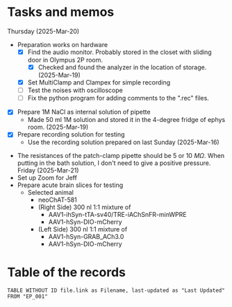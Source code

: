 # Tasks and memos
Thursday (2025-Mar-20)
- Preparation works on hardware
	- [x] Find the audio monitor. Probably stored in the closet with sliding door in Olympus 2P room.
		- [x] Checked and found the analyzer in the location of storage. (2025-Mar-19)
	- [x] Set MultiClamp and Clampex for simple recording
	- [ ] Test the noises with oscilloscope
	- [ ] Fix the python program for adding comments to the ".rec" files.
- [x] Prepare 1M NaCl as internal solution of pipette 
	- Made 50 ml 1M solution and stored it in the 4-degree fridge of ephys room. (2025-Mar-19)
- [x] Prepare recording solution for testing
	- Use the recording solution prepared on last Sunday (2025-Mar-16)
- The resistances of the patch-clamp pipette should be 5 or 10 $M\Omega$. When putting in the bath solution, I don't need to give a positive pressure. 
Friday (2025-Mar-21)
-  Set up Zoom for Jeff
- Prepare acute brain slices for testing
	- Selected animal
		- neoChAT-581
		- (Right Side) 300 nl 1:1 mixture of 
			- AAV1-ihSyn-tTA-sv40/TRE-iAChSnFR-minWPRE
			- AAV1-hSyn-DIO-mCherry
		- (Left Side) 300 nl 1:1 mixture of 
			- AAV1-hSyn-GRAB_ACh3.0
			- AAV1-hSyn-DIO-mCherry

# Table of the records
```dataview
TABLE WITHOUT ID file.link as Filename, last-updated as "Last Updated"
FROM "EP_001"
```
